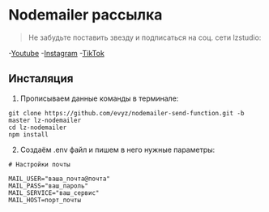 # Nodemailer рассылка

> Не забудьте поставить звезду и подписаться на соц. сети lzstudio: 

-[Youtube](https://www.youtube.com/channel/UCCVb0ZJzMBEwzK-OwWZarYg)
-[Instagram](https://www.instagram.com/lzstudio_ru/)
-[TikTok](https://www.tiktok.com/@lzstudio_ru)

## Инсталяция 

1. Прописываем данные команды в терминале:

```
git clone https://github.com/evyz/nodemailer-send-function.git -b master lz-nodemailer
cd lz-nodemailer
npm install
```

2. Создаём .env файл и пишем в него нужные параметры:
```
# Настройки почты 

MAIL_USER="ваша_почта@почта"
MAIL_PASS="ваш_пароль"
MAIL_SERVICE="ваш_сервис"
MAIL_HOST=порт_почты
```
